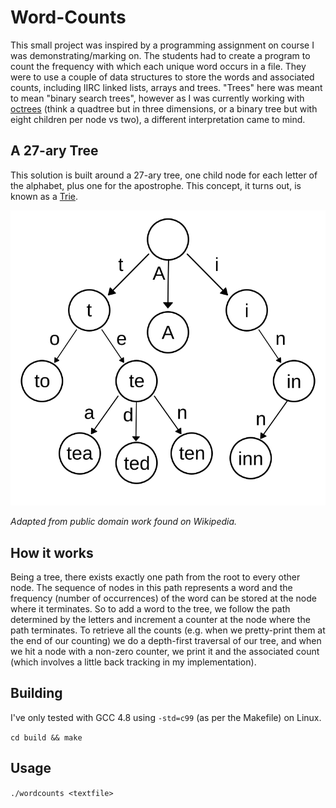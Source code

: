 # Word-Counts #

This small project was inspired by a programming assignment on course I was demonstrating/marking on. The students had to create a program to count the frequency with which each unique word occurs in a file. They were to use a couple of data structures to store the words and associated counts, including IIRC linked lists, arrays and trees. "Trees" here was meant to mean "binary search trees", however as I was currently working with [octrees](https://en.wikipedia.org/wiki/Octree) (think a quadtree but in three dimensions, or a binary tree but with eight children per node vs two), a different interpretation came to mind.

## A 27-ary Tree ##

This solution is built around a 27-ary tree, one child node for each letter of the alphabet, plus one for the apostrophe. This concept, it turns out, is known as a [Trie](https://en.wikipedia.org/wiki/Trie).

![A trie](./trie.png)

_Adapted from public domain work found on Wikipedia._

## How it works ##

Being a tree, there exists exactly one path from the root to every other node. The sequence of nodes in this path represents a word and the frequency (number of occurrences) of the word can be stored at the node where it terminates. So to add a word to the tree, we follow the path determined by the letters and increment a counter at the node where the path terminates. To retrieve all the counts (e.g. when we pretty-print them at the end of our counting) we do a depth-first traversal of our tree, and when we hit a node with a non-zero counter, we print it and the associated count (which involves a little back tracking in my implementation).

## Building ##

I've only tested with GCC 4.8 using `-std=c99` (as per the Makefile) on Linux.

`cd build && make`

## Usage ##

`./wordcounts <textfile>`
